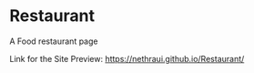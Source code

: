 # Restaurant
A Food restaurant page

Link for the Site Preview: https://nethraui.github.io/Restaurant/
